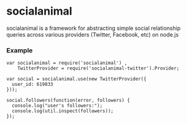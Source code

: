 # socialanimal

socialanimal is a framework for abstracting simple social relationship queries across various providers (Twitter, Facebook, etc) on node.js

### Example

    var socialanimal = require('socialanimal') ,
        TwitterProvider = require('socialanimal-twitter').Provider;

    var social = socialanimal.use(new TwitterProvider({
      user_id: 619833
    }));

    social.followers(function(error, followers) {
      console.log("user's followers:");
      console.log(util.inspect(followers));
    });
